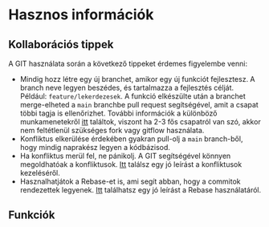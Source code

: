# Hasznos információk

## Kollaborációs tippek

A GIT használata során a következő tippeket érdemes figyelembe venni:

- Mindig hozz létre egy új branchet, amikor egy új funkciót fejlesztesz. A branch neve legyen beszédes, és tartalmazza a fejlesztés célját. Például: `feature/lekerdezesek`. A funkció elkészülte után a branchet merge-elheted a `main` branchbe pull request segítségével, amit a csapat többi tagja is ellenőrizhet. További információk a különböző munkamenetekről [itt](https://www.atlassian.com/git/tutorials/comparing-workflows) találtok, viszont ha 2-3 fős csapatról van szó, akkor nem feltétlenül szükséges fork vagy gitflow használata.
- Konfliktus elkerülése érdekében gyakran pull-olj a `main` branch-ből, hogy mindig naprakész legyen a kódbázisod. 
- Ha konfliktus merül fel, ne pánikolj. A GIT segítségével könnyen megoldhatóak a konfliktusok. [Itt](https://www.atlassian.com/git/tutorials/using-branches/merge-conflicts) találsz egy jó leírást a konfliktusok kezeléséről. 
- Hasznalhatjátok a Rebase-et is, ami segít abban, hogy a commitok rendezettek legyenek. [Itt](https://www.atlassian.com/git/tutorials/rewriting-history/git-rebase) találhatsz egy jó leírást a Rebase használatáról.

## Funkciók



